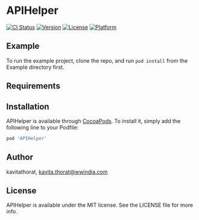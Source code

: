 # APIHelper

[![CI Status](https://img.shields.io/travis/kavitathorat/APIHelper.svg?style=flat)](https://travis-ci.org/kavitathorat/APIHelper)
[![Version](https://img.shields.io/cocoapods/v/APIHelper.svg?style=flat)](https://cocoapods.org/pods/APIHelper)
[![License](https://img.shields.io/cocoapods/l/APIHelper.svg?style=flat)](https://cocoapods.org/pods/APIHelper)
[![Platform](https://img.shields.io/cocoapods/p/APIHelper.svg?style=flat)](https://cocoapods.org/pods/APIHelper)

## Example

To run the example project, clone the repo, and run `pod install` from the Example directory first.

## Requirements

## Installation

APIHelper is available through [CocoaPods](https://cocoapods.org). To install
it, simply add the following line to your Podfile:

```ruby
pod 'APIHelper'
```

## Author

kavitathorat, kavita.thorat@wwindia.com

## License

APIHelper is available under the MIT license. See the LICENSE file for more info.
